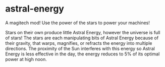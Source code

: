 # astral-energy
A magitech mod! Use the power of the stars to power your machines!

Stars on their own produce little Astral Energy, however the universe is full of stars! The stars are each manipulating bits of Astral Energy because of their gravity, that warps, magnifies, or refracts the energy into multiple directions. The proximity of the Sun interferes with this energy so Astral Energy is less effective in the day, the energy reduces to 5% of its optimal power at high noon.
